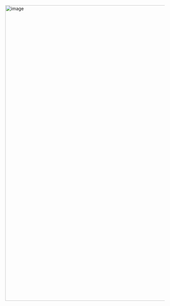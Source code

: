 <img width="1804" height="932" alt="image" src="https://github.com/user-attachments/assets/65c20e1e-f2c9-4795-833f-0c7c1f313a37" />
